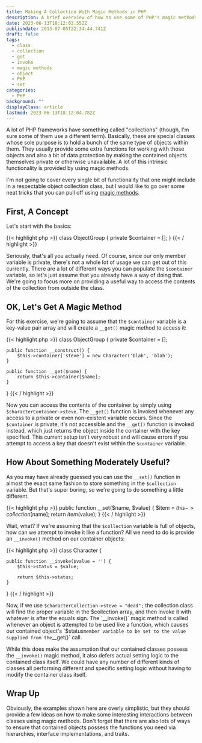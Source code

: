 ```yaml
---
title: Making A Collection With Magic Methods in PHP
description: A brief overview of how to use some of PHP's magic methods when creating an object collection class, such as __get(), __set(), and __invoke()
date: 2023-06-13T18:12:03.552Z
publishdate: 2013-07-05T22:34:44.741Z
draft: false
tags:
  - class
  - collection
  - get
  - invoke
  - magic methods
  - object
  - PHP
  - set
categories:
  - PHP
background: ""
displayClass: article
lastmod: 2023-06-13T18:12:04.782Z
---
```


A lot of PHP frameworks have something called "collections" (though, I'm sure some of them use a different term). Basically, these are special classes whose sole purpose is to hold a bunch of the same type of objects within them. They usually provide some extra functions for working with those objects and also a bit of data protection by making the contained objects themselves private or otherwise unavailable. A lot of this intrinsic functionality is provided by using magic methods.

<!--more-->

I'm not going to cover every single bit of functionality that one might include in a respectable object collection class, but I would like to go over some neat tricks that you can pull off using [magic methods](http://php.net/manual/en/language.oop5.magic.php).

## First, A Concept

Let's start with the basics:

{{< highlight php >}}
class ObjectGroup {
    private $container = [];
}
{{< / highlight >}}

Seriously, that's all you actually need. Of course, since our only member variable is private, there's not a whole lot of usage we can get out of this currently. There are a lot of different ways you can populate the `$container` variable, so let's just assume that you already have a way of doing that. We're going to focus more on providing a useful way to access the contents of the collection from outside the class.

## OK, Let's Get A Magic Method

For this exercise, we're going to assume that the `$container` variable is a key-value pair array and will create a `__get()` magic method to access it:

{{< highlight php >}}
class ObjectGroup {
    private $container = [];

    public function __construct() {
        $this->container['steve'] = new Character('blah', 'blah');
    }

    public function __get($name) {
        return $this->container[$name];
    }
}
{{< / highlight >}}

Now you can access the contents of the container by simply using `$characterContainer->steve`. The `__get()` function is invoked whenever any access to a private or even non-existent variable occurs. Since the `$container` is private, it's not accessible and the `__get()` function is invoked instead, which just returns the object inside the container with the key specified. This current setup isn't very robust and will cause errors if you attempt to access a key that doesn't exist within the `$container` variable.

## How About Something Moderately Useful?

As you may have already guessed you can use the `__set()` function in almost the exact same fashion to store something in the `$collection` variable. But that's super boring, so we're going to do something a little different.

{{< highlight php >}}
public function __set($name, $value) {
    $item = $this->collection[$name];
    return $item($value);
}
{{< / highlight >}}

Wait, what? If we're assuming that the `$collection` variable is full of objects, how can we attempt to invoke it like a function? All we need to do is provide an `__invoke()` method on our container objects:

{{< highlight php >}}
class Character {

    public function __invoke($value = '') {
        $this->status = $value;

        return $this->status;
    }
}
{{< / highlight >}}

Now, if we use `$characterCollection->steve = "dead";` the collection class will find the proper variable in the $collection array, and then invoke it with whatever is after the equals sign. The `__invoke()` magic method is called whenever an object is attempted to be used like a function, which causes our contained object's `$status` member variable to be set to the value supplied from the `__get()` call.

While this does make the assumption that our contained classes possess the `__invoke()` magic method, it also defers actual setting logic to the contained class itself. We could have any number of different kinds of classes all performing different and specific setting logic without having to modify the container class itself.

## Wrap Up

Obviously, the examples shown here are overly simplistic, but they should provide a few ideas on how to make some interesting interactions between classes using magic methods. Don't forget that there are also lots of ways to ensure that contained objects possess the functions you need via hierarchies, interface implementations, and traits.
